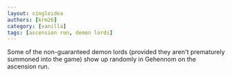 ```yaml
---
layout: singleidea
authors: [krm26]
category: [vanilla]
tags: [ascension run, demon lords]
---
```

Some of the non-guaranteed demon lords (provided they aren't prematurely
summoned into the game) show up randomly in Gehennom on the ascension run.
